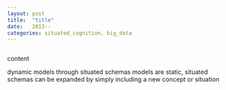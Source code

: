 ```yaml
---
layout: post
title:  "title"
date:   2013--
categories: situated_cognition, big_data
---
```


![]()

content

dynamic models through situated schemas
models are static, situated schemas can be expanded by simply including a new concept or situation